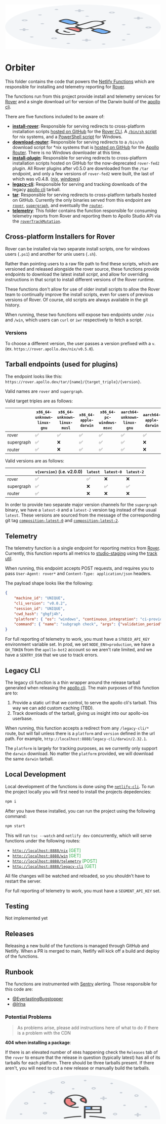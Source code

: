 <img src="https://raw.githubusercontent.com/apollographql/space-kit/main/src/illustrations/svgs/satellite2.svg" width="100%" height="144">

# Orbiter

This folder contains the code that powers the [Netlify Functions](https://www.google.com/url?sa=t&rct=j&q=&esrc=s&source=web&cd=&cad=rja&uact=8&ved=2ahUKEwjRmPfBh5rvAhUxxVkKHaeNBlYQFjAAegQIERAD&url=https%3A%2F%2Fwww.netlify.com%2Fproducts%2Ffunctions%2F&usg=AOvVaw0WgqqN2xZx2ARRVLWP61oD) which are responsible for installing and telemetry reporting for [Rover](https://github.com/apollographql/rover).

The functions run from this project provide install and telemetry services for [Rover](https://github.com/apollographql/rover) and a single download url for version of the Darwin build of the [apollo cli](https://github.com/apollographql/apollo-tooling).

There are five functions included to be aware of:

* __[install-rover](./src/functions/install-rover)__: Responsible for serving redirects to cross-platform installation scripts [hosted on GitHub](https://github.com/apollographql/rover/tree/main/installers/binstall/scripts) for the [Rover CLI](https://github.com/apollographql/rover). A [`/bin/sh` script](https://github.com/apollographql/rover/blob/main/installers/binstall/scripts/nix/install.sh) for nix systems, and a [PowerShell script](https://github.com/apollographql/rover/blob/main/installers/binstall/scripts/windows/install.ps1) for Windows.
* __[download-router](./src/functions/download-router)__: Responsible for serving redirects to a `/bin/sh` download script for *nix systems that is [hosted on GitHub](https://github.com/apollographql/router/blob/main/scripts/install.sh) for the [Apollo Router](https://github.com/apollographql/router).  There is no Windows downloader at this time.
* __[install-plugin](./src/function/install-plugin)__: Responsible for serving redirects to cross-platform installation scripts hosted on GitHub for the now-deprecated `rover-fed2` plugin. All Rover plugins after v0.5.0 are downloaded from the `/tar` endpoint, and only a few versions of `rover-fed2` were built, the last of which was v0.4.8. ([nix](https://github.com/apollographql/rover/blob/v0.4.8/installers/binstall/scripts/nix/install_rover_fed2.sh), [windows](https://github.com/apollographql/rover/blob/v0.4.8/installers/binstall/scripts/windows/install_rover_fed2.ps1))
* __[legacy-cli](./src/functions/legacy-cli/)__: Responsible for serving and tracking downloads of the legacy [apollo cli](https://github.com/apollographql/apollo-tooling) tarball.
* __[tar](./src/functions/tar/)__: Responsible for serving redirects to cross-platform tarballs hosted on GitHub. Currently the only binaries served from this endpoint are [`rover`](https://github.com/apollographql/rover/releases), [`supergraph`](https://github.com/apollographql/federation-rs/releases), and eventually the [`router`](https://github.com/apollographql/router/releases).
* __[telemetry](./src/functions/telemetry/)__: This folder contains the function responsible for consuming telemetry reports from Rover and reporting them to Apollo Studio API via the [`roverTrackMutation`](./src/lib/operations/track.mutation.graphql).

## Cross-platform Installers for Rover

Rover can be installed via two separate install scripts, one for windows users (`.ps1`) and another for unix users (`.sh`).

Rather than pointing users to a raw file path to find these scripts, which are versioned and released alongside the rover source, these functions provide endpoints to download the latest install _script_, and allow for overriding instructions in that script to install different versions of the Rover runtime.

These functions don't allow for use of older install scripts to allow the Rover team to continually improve the install scripts, even for users of previous versions of Rover. Of course, old scripts are always available in the git history.

When running, these two functions will expose two endpoints under `/nix` and `/win`, which users can `curl` or `iwr` respectively to fetch a script.

### Versions

To choose a different version, the user passes a version prefixed with a `v`. (ex. `https://rover.apollo.dev/nix/v0.5.0`).

## Tarball endpoints (used for plugins)

The endpoint looks like this: `https://rover.apollo.dev/tar/{name}/{target_triple}/{version}`.

Valid names are `rover` and `supergraph`.

Valid target triples are as follows:

||`x86_64-unknown-linux-gnu`|`x86_64-unknown-linux-musl`|`x86_64-apple-darwin`|`x86_64-pc-windows-msvc`|`aarch64-unknown-linux-gnu`|`aarch64-apple-darwin`|
|---|---|---|---|---|---|---|
|rover|✅|✅|✅|✅|✅|✅|
|supergraph|✅|❌|✅|✅|✅|❌|
|router|✅|❌|✅|✅|✅|❌|

Valid versions are as follows:

||`v{version}` (i.e. v2.0.0)|`latest`|`latest-0`|`latest-2`|
|---|---|---|---|---|
|rover|✅|✅|❌|❌|
|supergraph|✅|❌|✅|✅|
|router|✅|❌|❌|❌|

In order to provide two separate major version channels for the `supergraph` binary, we have a `latest-0` and a `latest-2` version tag instead of the usual `latest`. These versions are sourced from the message of the corresponding git tag [`composition-latest-0`](https://github.com/apollographql/federation-rs/releases/tag/composition-latest-0) and [`composition-latest-2`](https://github.com/apollographql/federation-rs/releases/tag/composition-latest-2).

## Telemetry

The telemetry function is a single endpoint for reporting metrics from [Rover](https://github.com/apollographql/rover). Currently, this function reports all metrics to [studio-staging](https://studio-staging.apollographql.com) using the [track util](./src/lib/track.ts).

When running, this endpoint accepts POST requests, and requires you to pass `User-Agent: rover*` and `Content-Type: application/json` headers.

The payload shape looks like the following:

```json
{
    "machine_id": "UNIQUE",
    "cli_version": "v0.0.2",
    "session_id": "UNIQUE",
    "cwd_hash": "ghgfj4h",
    "platform": { "os": "windows", "continuous_integration": "ci-provider or null" },
    "command": { "name": "subgraph check", "args": {"validation_period": null, "query_count_threshold": null } }
}
```

For full reporting of telemetry to work, you must have a `STUDIO_API_KEY` environment variable set. In prod, we set `NODE_ENV=production`, we have a `GH_TOKEN` from the `apollo-bot2` account so we aren't rate limited, and we have a `SENTRY_DSN` that we use to track errors.

## Legacy CLI

The legacy cli function is a thin wrapper around the release tarball generated when releasing the [apollo cli](https://github.com/apollographql/apollo-tooling). The main purposes of this function are to:

1. Provide a static url that we control, to serve the apollo cli's tarball. This way we can add custom caching (TBD).
2. Track downloads of the tarball, giving us insight into our apollo-ios userbase.

When running, this function accepts a redirect from any `/legacy-cli/*` route, but will fail unless there is a `platform` and `version` defined in the url path. For example, `http://localhost:8888/legacy-cli/darwin/2.32.1`.

The `platform` is largely for tracking purposes, as we currently only support the `darwin` download. No matter the `platform` provided, we will download the same `darwin` tarball.

## Local Development

Local development of the functions is done using the [`netlify-cli`](https://www.npmjs.com/package/netlify-cli). To run the project locally you will first need to install the projects depedencies:

```sh
npm i
```

After you have these installed, you can run the project using the following command:

```sh
npm start
```

This will run `tsc --watch` and `netlify dev` concurrently, which will serve functions under the following routes:

- [`http://localhost:8888/nix`](http://localhost:8888/nix) <span style="color:#28a745">[GET]</span>
- [`http://localhost:8888/win`](http://localhost:8888/win) <span style="color:#28a745">[GET]</span>
- [`http://localhost:8888/telemetry`](http://localhost:8888/telemetry) <span style="color:#28a745">[POST]</span>
- [`http://localhost:8888/legacy-cli`](http://localhost:8888/legacy-cli) <span style="color:#28a745">[GET]</span>

All file changes will be watched and reloaded, so you shouldn't have to restart the server.

For full reporting of telemetry to work, you must have a `SEGMENT_API_KEY` set.

## Testing

Not implemented yet

## Releases

Releasing a new build of the functions is managed through GitHub and Netlify. When a PR is merged to main, Netlify will kick off a build and deploy of the functions.

## Runbook

The functions are instrumented with [Sentry](https://sentry.io) alerting. Those responsible for this code are: 

* [@EverlastingBugstopper](https://github.com/EverlastingBugstopper)
* [@lrlna](https://github.com/lrlna)

<!-- TODO -->
<!-- is monitored by [Datadog](https://www.datadoghq.com/), and is wired up to [PagerDuty](https://pagerduty.com). The current on call team is comprised of: -->

<!-- 
These functions are connected to our [status page](https://status.apollographql.com) with both uptime and latency reporting in place for our users. -->

### Potential Problems
> As problems arise, please add instructions here of what to do if there is a problem with the CDN

__404 when installing a package__:

If there is an elevated number of `404`s happening check the `Releases` tab of the `rover` to ensure that the release in question (typically latest) has all of its tarballs for each platform. There should be three tarballs present. If there aren't, you will need to cut a new release or manually build the tarballs.

<img src="https://raw.githubusercontent.com/apollographql/space-kit/main/src/illustrations/svgs/moon.svg" width="100%" height="144">
